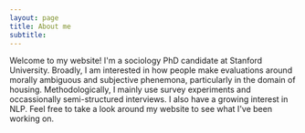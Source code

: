 ```yaml
---
layout: page
title: About me
subtitle: 
---
```


Welcome to my website! I'm a sociology PhD candidate at Stanford University. Broadly, I am interested in how people make evaluations around morally ambiguous and subjective phenemona, particularly in the domain of housing. Methodologically, I mainly use survey experiments and occassionally semi-structured interviews. I also have a growing interest in NLP. Feel free to take a look around my website to see what I've been working on.

